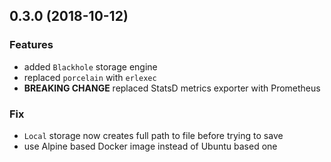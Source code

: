 <a name="0.3.0"></a>
## 0.3.0 (2018-10-12)

### Features

- added `Blackhole` storage engine
- replaced `porcelain` with `erlexec`
- **BREAKING CHANGE** replaced StatsD metrics exporter with Prometheus

### Fix

- `Local` storage now creates full path to file before trying to save
- use Alpine based Docker image instead of Ubuntu based one
